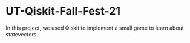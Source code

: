# UT-Qiskit-Fall-Fest-21
In this project, we used Qiskit to implement a small game
to learn about statevectors.
